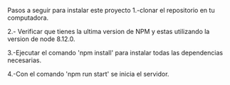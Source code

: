 Pasos a seguir para instalar este proyecto
1.-clonar el repositorio en tu computadora.

2.- Verificar que tienes la ultima version de NPM y estas utilizando la version de node        8.12.0.

3.-Ejecutar el comando 'npm install' para instalar todas las dependencias necesarias.

4.-Con el comando 'npm run start' se inicia el servidor.
